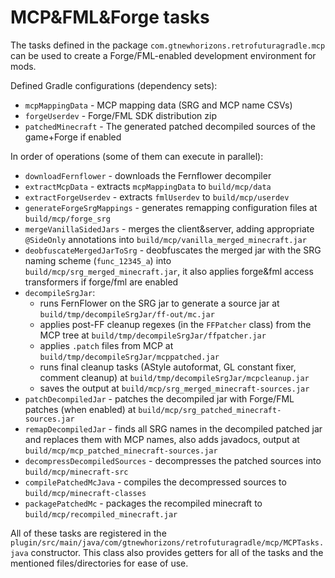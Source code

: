 # MCP&FML&Forge tasks

The tasks defined in the package `com.gtnewhorizons.retrofuturagradle.mcp` can be used to create a Forge/FML-enabled development environment for mods.

Defined Gradle configurations (dependency sets):
 - `mcpMappingData` - MCP mapping data (SRG and MCP name CSVs)
 - `forgeUserdev` - Forge/FML SDK distribution zip
 - `patchedMinecraft` - The generated patched decompiled sources of the game+Forge if enabled

In order of operations (some of them can execute in parallel):
 - `downloadFernflower` - downloads the Fernflower decompiler
 - `extractMcpData` - extracts `mcpMappingData` to `build/mcp/data`
 - `extractForgeUserdev` - extracts `fmlUserdev` to `build/mcp/userdev`
 - `generateForgeSrgMappings` - generates remapping configuration files at `build/mcp/forge_srg`
 - `mergeVanillaSidedJars` - merges the client&server, adding appropriate `@SideOnly` annotations into `build/mcp/vanilla_merged_minecraft.jar`
 - `deobfuscateMergedJarToSrg` - deobfuscates the merged jar with the SRG naming scheme (`func_12345_a`) into `build/mcp/srg_merged_minecraft.jar`, it also applies forge&fml access transformers if forge/fml are enabled
 - `decompileSrgJar`:
   - runs FernFlower on the SRG jar to generate a source jar at `build/tmp/decompileSrgJar/ff-out/mc.jar`
   - applies post-FF cleanup regexes (in the `FFPatcher` class) from the MCP tree at `build/tmp/decompileSrgJar/ffpatcher.jar`
   - applies `.patch` files from MCP at `build/tmp/decompileSrgJar/mcppatched.jar`
   - runs final cleanup tasks (AStyle autoformat, GL constant fixer, comment cleanup) at `build/tmp/decompileSrgJar/mcpcleanup.jar`
   - saves the output at `build/mcp/srg_merged_minecraft-sources.jar`
 - `patchDecompiledJar` - patches the decompiled jar with Forge/FML patches (when enabled) at `build/mcp/srg_patched_minecraft-sources.jar`
 - `remapDecompiledJar` - finds all SRG names in the decompiled patched jar and replaces them with MCP names, also adds javadocs, output at `build/mcp/mcp_patched_minecraft-sources.jar`
 - `decompressDecompiledSources` - decompresses the patched sources into `build/mcp/minecraft-src`
 - `compilePatchedMcJava` - compiles the decompressed sources to `build/mcp/minecraft-classes`
 - `packagePatchedMc` - packages the recompiled minecraft to `build/mcp/recompiled_minecraft.jar`

All of these tasks are registered in the `plugin/src/main/java/com/gtnewhorizons/retrofuturagradle/mcp/MCPTasks.java` constructor.
This class also provides getters for all of the tasks and the mentioned files/directories for ease of use.
